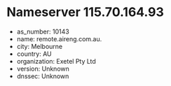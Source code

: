 # Nameserver 115.70.164.93

* as_number: 10143
* name: remote.aireng.com.au.
* city: Melbourne
* country: AU
* organization: Exetel Pty Ltd
* version: Unknown
* dnssec: Unknown

